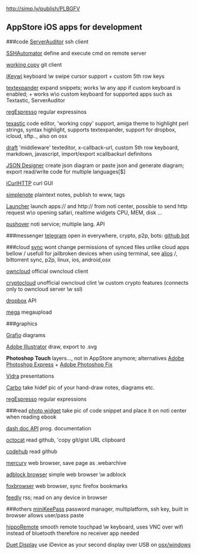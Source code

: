 http://simp.ly/publish/PLBGFV
## AppStore iOS apps for development

###code
[ServerAuditor](https://itunes.apple.com/en/app/serverauditor-ssh-shell-console/id549039908?mt=8) ssh client

[SSHAutomator](https://itunes.apple.com/us/app/sshautomator/id959960392?mt=8) define and execute cmd on remote server

[working copy](https://itunes.apple.com/us/app/working-copy-powerful-git/id896694807?mt=8) git client

[iKeywi](https://itunes.apple.com/us/app/ikeywi-customizable-5-row/id921221684?mt=8) keyboard \w swipe cursor support + custom 5th row keys

[textexpander](https://itunes.apple.com/us/app/textexpander-3-+-custom-keyboard/id917416298?mt=8) expand snippets; works \w any app if custom keyboard is enabled; + works w\o custom keyboard for supported apps such as Textastic, ServerAuditor

[regEspresso](https://itunes.apple.com/us/app/regespresso/id903640131?mt=8) regular expressinos

[texastic](https://itunes.apple.com/us/app/textastic-code-editor-6/id1049254261?mt=8) code editor, 'working copy' support, amiga theme to highlight perl strings, syntax highlight, supports textexpander, support for dropbox, icloud, sftp.., also on osx

[draft](https://itunes.apple.com/us/app/drafts-4-quickly-capture-notes/id905337691?mt=8) 'middleware' texteditor, x-callback-url, custom 5th row keyboard, markdown, javascript, import/export xcallbackurl definitons 

[JSON Designer](https://itunes.apple.com/us/app/json-designer/id432736126?mt=8) create json diagram or  paste json and generate  diagram; export read/write code for multiple languages[$]

[iCurlHTTP](https://itunes.apple.com/us/app/icurl/id480568361?mt=8) curl GUI 

[simplenote](https://itunes.apple.com/en/app/simplenote/id289429962?mt=8) plaintext notes, publish to www, tags

[Launcher](https://itunes.apple.com/us/app/launcher-notification-center/id905099592?mt=8) launch apps:// and http:// from noti center, possible to  send http request w\o opening safari, realtime widgets CPU, MEM, disk ...

[pushover](https://itunes.apple.com/en/app/pushover-notifications/id506088175?mt=8) noti service; multiple lang. API 


###messenger
[telegram](https://itunes.apple.com/en/app/pushover-notifications/id506088175?mt=8) open in everywhere, crypto, p2p, bots: [github bot](https://telegram.me/githubbot)

###cloud
[sync](https://itunes.apple.com/us/app/bittorrent-sync-file-transfer/id665156116?mt=8) wont change permissions of synced files unlike cloud apps bellow / usefull for jailbroken devices when using terminal, see [alios](https://github.com/z448/alios) /, bittorrent sync, p2p, linux, ios, android,osx

[owncloud](https://itunes.apple.com/en/app/owncloud/id543672169?mt=8) official owncloud client

[cryptocloud](https://itunes.apple.com/en/app/owncloud/id543672169?mt=8) unofficial owncloud clint \w custom crypto features (connects only to owncloud server \w ssl) 


[dropbox](https://itunes.apple.com/en/app/dropbox/id327630330?mt=8) API

[mega](https://itunes.apple.com/us/app/mega/id706857885?mt=8) megaupload 


###graphics

[Grafio](https://itunes.apple.com/us/app/grafio-3-diagrams-ideas/id382418196?mt=8) diagrams

[Adobe Illustrator](https://itunes.apple.com/us/app/adobe-illustrator-draw-scalable/id911156590?mt=8) draw, export to .svg

**Photoshop Touch**  layers..., not in AppStore anymore; alternatives [Adobe Photoshop Express](https://itunes.apple.com/en/app/adobe-photoshop-express/id331975235?mt=8) + [Adobe Photoshop Fix](https://itunes.apple.com/us/app/adobe-photoshop-fix-retouch/id1033713849?mt=8)

[Vidra](https://itunes.apple.com/us/app/vidra/id879072229?mt=8) presentations

[Carbo](https://itunes.apple.com/us/app/carbo-handwriting-in-digital/id956811074?mt=8) take hidef pic of your hand-draw notes, diagrams etc.

[regEspresso](https://itunes.apple.com/us/app/regespresso/id903640131?mt=8) regular expressions



###read
[photo widget](https://itunes.apple.com/us/app/photo-widget-secret-wall/id969122471?mt=8) take pic of code snippet and place it on noti center when reading ebook

[dash doc API](https://itunes.apple.com/us/app/dash-api-docs/id935284832?mt=8) prog. documentation 

[octocat](https://itunes.apple.com/en/app/ioctocat/id669642611?mt=8&ign-mpt=uo%3D4) read github, 'copy git/gist URL clipboard

[codehub](https://itunes.apple.com/us/app/codehub-a-client-for-github/id707173885?mt=8) read github

[mercury](https://itunes.apple.com/us/app/mercury-web-browser-pro-powerful/id1000610117?mt=8) web browser,  save page as .webarchive

[adblock browser](https://itunes.apple.com/us/app/adblock-browser-by-adblock/id1015653330?mt=8) simple web browser \w adblock

[foxbrowser](https://itunes.apple.com/it/app/foxbrowser/id550365886?mt=8) web browser, sync firefox bookmarks

[feedly](https://itunes.apple.com/us/app/feedly-your-work-newsfeed/id396069556?mt=8) rss; read on any device in browser 



###others
[miniKeePass](https://itunes.apple.com/en/app/minikeepass-secure-password/id451661808?mt=8) password manager, multiplatform, ssh key, built in browser allows user/pass paste

[hippoRemote](https://itunes.apple.com/en/app/hipporemote-pro-wireless-keyboard/id320157370?mt=8) smooth remote touchpad \w keyboard, uses VNC over wifi instead of bluetooth therefore no receiver app needed

[Duet Display](https://itunes.apple.com/us/app/duet-display/id935754064?mt=8) use iDevice as your second display over USB on [osx/windows](http://www.duetdisplay.com/#download) 




